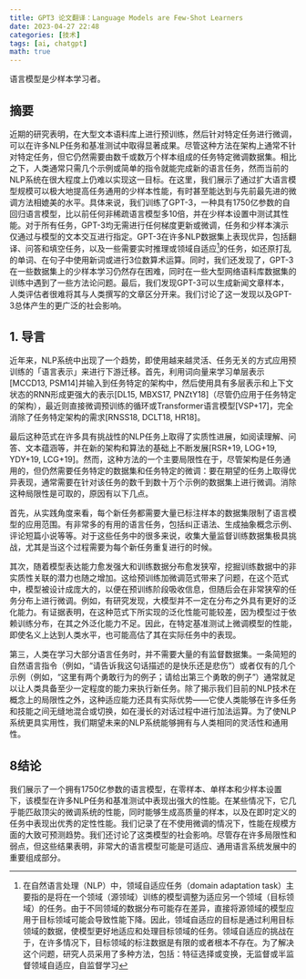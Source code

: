 ```yaml
---
title: GPT3 论文翻译：Language Models are Few-Shot Learners
date: 2023-04-27 22:48
categories: [技术]
tags: [ai, chatgpt]
math: true
---
```


语言模型是少样本学习者。

## 摘要

近期的研究表明，在大型文本语料库上进行预训练，然后针对特定任务进行微调，可以在许多NLP任务和基准测试中取得显著成果。尽管这种方法在架构上通常不针对特定任务，但它仍然需要由数千或数万个样本组成的任务特定微调数据集。相比之下，人类通常只需几个示例或简单的指令就能完成新的语言任务，然而当前的NLP系统在很大程度上仍难以实现这一目标。在这里，我们展示了通过扩大语言模型规模可以极大地提高任务通用的少样本性能，有时甚至能达到与先前最先进的微调方法相媲美的水平。具体来说，我们训练了GPT-3，一种具有1750亿参数的自回归语言模型，比以前任何非稀疏语言模型多10倍，并在少样本设置中测试其性能。对于所有任务，GPT-3均无需进行任何梯度更新或微调，任务和少样本演示仅通过与模型的文本交互进行指定。GPT-3在许多NLP数据集上表现优异，包括翻译、问答和填空任务，以及一些需要实时推理或领域自适应[^dat]的任务，如还原打乱的单词、在句子中使用新词或进行3位数算术运算。同时，我们还发现了，GPT-3在一些数据集上的少样本学习仍然存在困难，同时在一些大型网络语料库数据集的训练中遇到了一些方法论问题。最后，我们发现GPT-3可以生成新闻文章样本，人类评估者很难将其与人类撰写的文章区分开来。我们讨论了这一发现以及GPT-3总体产生的更广泛的社会影响。

## 1. 导言

近年来，NLP系统中出现了一个趋势，即使用越来越灵活、任务无关的方式应用预训练的「语言表示」来进行下游迁移。首先，利用词向量来学习单层表示[MCCD13, PSM14]并输入到任务特定的架构中，然后使用具有多层表示和上下文状态的RNN形成更强大的表示[DL15, MBXS17, PNZtY18]（尽管仍应用于任务特定的架构），最近则直接微调预训练的循环或Transformer语言模型[VSP+17]，完全消除了任务特定架构的需求[RNSS18, DCLT18, HR18]。 

最后这种范式在许多具有挑战性的NLP任务上取得了实质性进展，如阅读理解、问答、文本蕴涵等，并在新的架构和算法的基础上不断发展[RSR+19, LOG+19, YDY+19, LCG+19]。然而，这种方法的一个主要局限性在于，尽管架构是任务通用的，但仍然需要任务特定的数据集和任务特定的微调：要在期望的任务上取得优异表现，通常需要在针对该任务的数千到数十万个示例的数据集上进行微调。消除这种局限性是可取的，原因有以下几点。

首先，从实践角度来看，每个新任务都需要大量已标注样本的数据集限制了语言模型的应用范围。有非常多的有用的语言任务，包括纠正语法、生成抽象概念示例、评论短篇小说等等。对于这些任务中的很多来说，收集大量监督训练数据集极具挑战，尤其是当这个过程需要为每个新任务重复进行的时候。

其次，随着模型表达能力愈发强大和训练数据分布愈发狭窄，挖掘训练数据中的非实质性关联的潜力也随之增加。这给预训练加微调范式带来了问题，在这个范式中，模型被设计成庞大的，以便在预训练阶段吸收信息，但随后会在非常狭窄的任务分布上进行微调。例如，有研究发现，大模型并不一定在分布之外具有更好的泛化能力。有证据表明，在这种范式下所实现的泛化性能可能较差，因为模型过于依赖训练分布，在其之外泛化能力不足。因此，在特定基准测试上微调模型的性能，即使名义上达到人类水平，也可能高估了其在实际任务中的表现。

第三，人类在学习大部分语言任务时，并不需要大量的有监督数据集。一条简短的自然语言指令（例如，“请告诉我这句话描述的是快乐还是悲伤”）或者仅有的几个示例（例如，“这里有两个勇敢行为的例子；请给出第三个勇敢的例子”）通常就足以让人类具备至少一定程度的能力来执行新任务。除了揭示我们目前的NLP技术在概念上的局限性之外，这种适应能力还具有实际优势——它使人类能够在许多任务和技能之间无缝地混合或切换，如在漫长的对话过程中进行加法运算。为了使NLP系统更具实用性，我们期望未来的NLP系统能够拥有与人类相同的灵活性和通用性。

## 8结论

我们展示了一个拥有1750亿参数的语言模型，在零样本、单样本和少样本设置下，该模型在许多NLP任务和基准测试中表现出强大的性能。在某些情况下，它几乎能匹敌顶尖的微调系统的性能，同时能够生成高质量的样本，以及在即时定义的任务中表现出优秀的定性性能。我们记录了在不使用微调的情况下，性能在规模方面的大致可预测趋势。我们还讨论了这类模型的社会影响。尽管存在许多局限性和弱点，但这些结果表明，非常大的语言模型可能是可适应、通用语言系统发展中的重要组成部分。



[^dat]: 在自然语言处理（NLP）中，领域自适应任务（domain adaptation task）主要指的是将在一个领域（源领域）训练的模型调整为适应另一个领域（目标领域）的任务。由于不同领域的数据分布可能存在差异，直接将源领域的模型应用于目标领域可能会导致性能下降。因此，领域自适应的目标是通过利用目标领域的数据，使模型更好地适应和处理目标领域的任务。领域自适应的挑战在于，在许多情况下，目标领域的标注数据是有限的或者根本不存在。为了解决这个问题，研究人员采用了多种方法，包括：特征选择或变换，无监督或半监督领域自适应，自监督学习